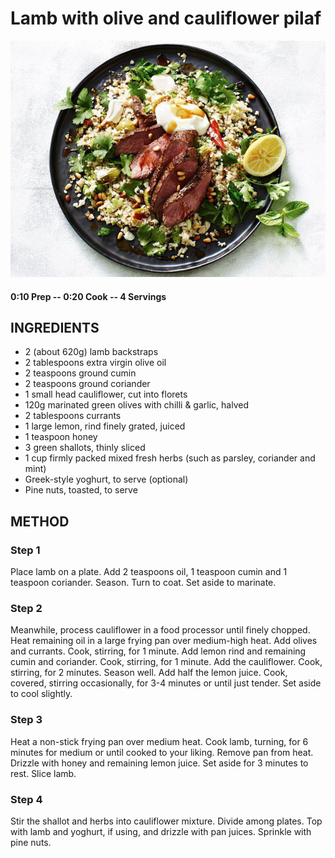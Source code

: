 # Lamb with olive and cauliflower pilaf
![](https://raw.githubusercontent.com/fuzzwah/recipes/master/pics/Lamb_with_olive_and_cauliflower_pilaf.jpg)
#### 0:10 Prep -- 0:20 Cook -- 4 Servings
## INGREDIENTS
* 2 (about 620g) lamb backstraps
* 2 tablespoons extra virgin olive oil
* 2 teaspoons ground cumin
* 2 teaspoons ground coriander
* 1 small head cauliflower, cut into florets
* 120g marinated green olives with chilli & garlic, halved
* 2 tablespoons currants
* 1 large lemon, rind finely grated, juiced
* 1 teaspoon honey
* 3 green shallots, thinly sliced
* 1 cup firmly packed mixed fresh herbs (such as parsley, coriander and mint)
* Greek-style yoghurt, to serve (optional)
* Pine nuts, toasted, to serve
## METHOD
### Step 1
Place lamb on a plate. Add 2 teaspoons oil, 1 teaspoon cumin and 1 teaspoon coriander. Season. Turn to coat. Set aside to marinate.
### Step 2
Meanwhile, process cauliflower in a food processor until finely chopped. Heat remaining oil in a large frying pan over medium-high heat. Add olives and currants. Cook, stirring, for 1 minute. Add lemon rind and remaining cumin and coriander. Cook, stirring, for 1 minute. Add the cauliflower. Cook, stirring, for 2 minutes. Season well. Add half the lemon juice. Cook, covered, stirring occasionally, for 3-4 minutes or until just tender. Set aside to cool slightly.
### Step 3
Heat a non-stick frying pan over medium heat. Cook lamb, turning, for 6 minutes for medium or until cooked to your liking. Remove pan from heat. Drizzle with honey and remaining lemon juice. Set aside for 3 minutes to rest. Slice lamb.
### Step 4
Stir the shallot and herbs into cauliflower mixture. Divide among plates. Top with lamb and yoghurt, if using, and drizzle with pan juices. Sprinkle with pine nuts.
